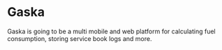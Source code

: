 # Gaska
Gaska is going to be a multi mobile and web platform for calculating fuel consumption, storing service book logs and more.

